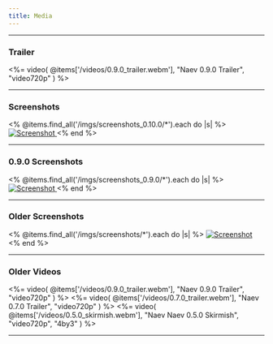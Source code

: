 ```yaml
---
title: Media
---
```


<hr/>

### Trailer

<%= video( @items['/videos/0.9.0_trailer.webm'], "Naev 0.9.0 Trailer", "video720p" ) %>


<hr/>

### Screenshots

<div class="foto-gallery">
<% @items.find_all('/imgs/screenshots_0.10.0/*').each do |s| %>
 <a class='use-fluidbox' href='<%= s.path %>'>
  <img class='img-fluid' alt='Screenshot' src='<%= s.path %>' />
 </a>
<% end %>
</div>

<hr/>

### 0.9.0 Screenshots

<div class="foto-gallery">
<% @items.find_all('/imgs/screenshots_0.9.0/*').each do |s| %>
 <a class='use-fluidbox' href='<%= s.path %>'>
  <img class='img-fluid' alt='Screenshot' src='<%= s.path %>' />
 </a>
<% end %>
</div>

<hr/>

### Older Screenshots

<div class="foto-gallery">
<% @items.find_all('/imgs/screenshots/*').each do |s| %>
 <a class='use-fluidbox' href='<%= s.path %>'>
  <img class='img-fluid' alt='Screenshot' src='<%= s.path %>' />
 </a>
<% end %>
</div>

<hr/>

### Older Videos

<%= video( @items['/videos/0.9.0_trailer.webm'], "Naev 0.9.0 Trailer", "video720p" ) %>
<%= video( @items['/videos/0.7.0_trailer.webm'], "Naev 0.7.0 Trailer", "video720p" ) %>
<%= video( @items['/videos/0.5.0_skirmish.webm'], "Naev Naev 0.5.0 Skirmish", "video720p", "4by3" ) %>

<hr/>

